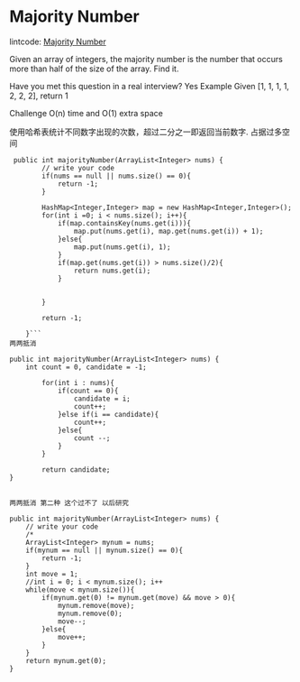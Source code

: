 # Majority Number

lintcode: [Majority Number](http://www.lintcode.com/en/problem/majority-number/)

Given an array of integers, the majority number is the number that occurs more than half of the size of the array. Find it.

Have you met this question in a real interview? Yes
Example
Given [1, 1, 1, 1, 2, 2, 2], return 1

Challenge
O(n) time and O(1) extra space



使用哈希表统计不同数字出现的次数，超过二分之一即返回当前数字.
占据过多空间

```
 public int majorityNumber(ArrayList<Integer> nums) {
        // write your code
        if(nums == null || nums.size() == 0){
            return -1;
        }
        
        HashMap<Integer,Integer> map = new HashMap<Integer,Integer>();
        for(int i =0; i < nums.size(); i++){
            if(map.containsKey(nums.get(i))){
                map.put(nums.get(i), map.get(nums.get(i)) + 1);
            }else{
                map.put(nums.get(i), 1);
            }
            if(map.get(nums.get(i)) > nums.size()/2){
                return nums.get(i);
            }
            
            
        }
        
        return -1;
        
    }```
两两抵消
```
    public int majorityNumber(ArrayList<Integer> nums) {
        int count = 0, candidate = -1;
            
            for(int i : nums){
                if(count == 0){
                    candidate = i;
                    count++;
                }else if(i == candidate){
                    count++;
                }else{
                    count --;
                }
            }
            
            return candidate;
    }    
```    
    
两两抵消 第二种 这个过不了 以后研究
```
    public int majorityNumber(ArrayList<Integer> nums) {
        // write your code
        /*
        ArrayList<Integer> mynum = nums;
        if(mynum == null || mynum.size() == 0){
            return -1;
        }
        int move = 1;
        //int i = 0; i < mynum.size(); i++
        while(move < mynum.size()){
            if(mynum.get(0) != mynum.get(move) && move > 0){
                mynum.remove(move);
                mynum.remove(0);
                move--;
            }else{
                move++;
            }
        }
        return mynum.get(0);
    }
```
